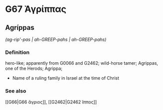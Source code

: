 # G67 Ἀγρίππας

## Agríppas

_(ag-rip'-pas | ah-GREEP-pahs | ah-GREEP-pahs)_

### Definition

hero-like; apparently from G0066 and G2462; wild-horse tamer; Agrippas, one of the Herods; Agrippa; 

- Name of a ruling family in Israel at the time of Christ

### See also

[[G66|G66 ἄγριος]], [[G2462|G2462 ἵππος]]
